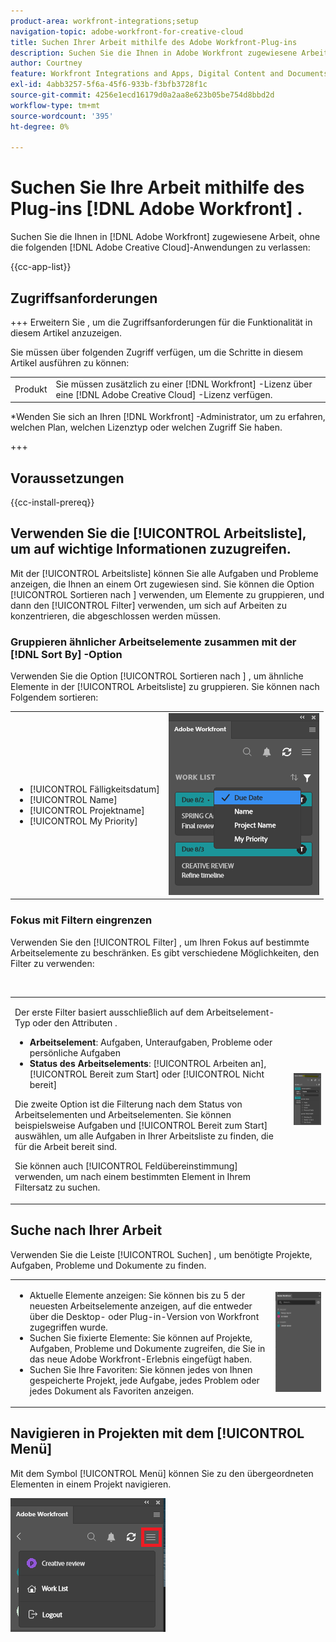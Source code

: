 ```yaml
---
product-area: workfront-integrations;setup
navigation-topic: adobe-workfront-for-creative-cloud
title: Suchen Ihrer Arbeit mithilfe des Adobe Workfront-Plug-ins
description: Suchen Sie die Ihnen in Adobe Workfront zugewiesene Arbeit, ohne Adobe Creative Cloud-Anwendungen zu verlassen.
author: Courtney
feature: Workfront Integrations and Apps, Digital Content and Documents
exl-id: 4abb3257-5f6a-45f6-933b-f3bfb3728f1c
source-git-commit: 4256e1ecd16179d0a2aa8e623b05be754d8bbd2d
workflow-type: tm+mt
source-wordcount: '395'
ht-degree: 0%

---
```


# Suchen Sie Ihre Arbeit mithilfe des Plug-ins [!DNL Adobe Workfront] .

Suchen Sie die Ihnen in [!DNL Adobe Workfront] zugewiesene Arbeit, ohne die folgenden [!DNL Adobe Creative Cloud]-Anwendungen zu verlassen:

{{cc-app-list}}

## Zugriffsanforderungen

+++ Erweitern Sie , um die Zugriffsanforderungen für die Funktionalität in diesem Artikel anzuzeigen.

Sie müssen über folgenden Zugriff verfügen, um die Schritte in diesem Artikel ausführen zu können:

<table style="table-layout:auto"> 
 <col> 
 <col> 
 <tbody> 
 <!-- <tr> 
   <td role="rowheader">[!DNL Adobe Workfront] plan*</td> 
   <td> <p>[!UICONTROL Pro] or higher</p> </td> 
  </tr> 
  <tr data-mc-conditions=""> 
   <td role="rowheader">[!DNL Adobe Workfront] license*</td> 
   <td> <p>[!UICONTROL Work] or [!UICONTROL Plan]</p> </td> 
  </tr> -->
  <tr> 
   <td role="rowheader">Produkt</td> 
   <td>Sie müssen zusätzlich zu einer [!DNL Workfront] -Lizenz über eine [!DNL Adobe Creative Cloud] -Lizenz verfügen.</td> 
  </tr> 
 </tbody> 
</table>

&#42;Wenden Sie sich an Ihren [!DNL Workfront] -Administrator, um zu erfahren, welchen Plan, welchen Lizenztyp oder welchen Zugriff Sie haben.

+++

## Voraussetzungen

{{cc-install-prereq}}

## Verwenden Sie die [!UICONTROL Arbeitsliste], um auf wichtige Informationen zuzugreifen.

Mit der [!UICONTROL Arbeitsliste] können Sie alle Aufgaben und Probleme anzeigen, die Ihnen an einem Ort zugewiesen sind. Sie können die Option [!UICONTROL Sortieren nach ] verwenden, um Elemente zu gruppieren, und dann den [!UICONTROL Filter] verwenden, um sich auf Arbeiten zu konzentrieren, die abgeschlossen werden müssen.

### Gruppieren ähnlicher Arbeitselemente zusammen mit der [!DNL Sort By] -Option

Verwenden Sie die Option [!UICONTROL Sortieren nach ] , um ähnliche Elemente in der [!UICONTROL Arbeitsliste] zu gruppieren. Sie können nach Folgendem sortieren:

<table style="table-layout:auto"> 
 <col> 
 <col> 
 <tbody> 
  <tr> 
   <td> 
    <ul> 
     <li>[!UICONTROL Fälligkeitsdatum]</li> 
     <li>[!UICONTROL Name]</li> 
     <li>[!UICONTROL Projektname]</li> 
     <li>[!UICONTROL My Priority]</li> 
    </ul> </td> 
   <td> <img src="assets/copy-of-sort-by-350x606.png" style="width: 350;height: 606;"> </td> 
  </tr> 
 </tbody> 
</table>

### Fokus mit Filtern eingrenzen

Verwenden Sie den [!UICONTROL Filter] , um Ihren Fokus auf bestimmte Arbeitselemente zu beschränken. Es gibt verschiedene Möglichkeiten, den Filter zu verwenden:

 

<table style="table-layout:auto"> 
 <col> 
 <col> 
 <tbody> 
  <tr> 
   <td> <p>Der erste Filter basiert ausschließlich auf dem Arbeitselement-Typ oder den Attributen .</p> 
    <ul> 
     <li><strong>Arbeitselement</strong>: Aufgaben, Unteraufgaben, Probleme oder persönliche Aufgaben</li> 
     <li><strong>Status des Arbeitselements</strong>: [!UICONTROL Arbeiten an], [!UICONTROL Bereit zum Start] oder [!UICONTROL Nicht bereit]</li> 
    </ul> <p>Die zweite Option ist die Filterung nach dem Status von Arbeitselementen und Arbeitselementen. Sie können beispielsweise Aufgaben und [!UICONTROL Bereit zum Start] auswählen, um alle Aufgaben in Ihrer Arbeitsliste zu finden, die für die Arbeit bereit sind.</p> <p>Sie können auch [!UICONTROL Feldübereinstimmung] verwenden, um nach einem bestimmten Element in Ihrem Filtersatz zu suchen. </p> </td> 
   <td> <img src="assets/copy-of-filter-p-350x603.png" style="width: 350;height: 603;"> </td> 
  </tr> 
 </tbody> 
</table>

## Suche nach Ihrer Arbeit

Verwenden Sie die Leiste [!UICONTROL Suchen] , um benötigte Projekte, Aufgaben, Probleme und Dokumente zu finden.

<table style="table-layout:auto"> 
 <col> 
 <col> 
 <tbody> 
  <tr> 
   <td> 
    <ul> 
     <li>Aktuelle Elemente anzeigen: Sie können bis zu 5 der neuesten Arbeitselemente anzeigen, auf die entweder über die Desktop- oder Plug-in-Version von Workfront zugegriffen wurde.</li> 
     <li>Suchen Sie fixierte Elemente: Sie können auf Projekte, Aufgaben, Probleme und Dokumente zugreifen, die Sie in das neue Adobe Workfront-Erlebnis eingefügt haben.</li> 
     <li>Suchen Sie Ihre Favoriten: Sie können jedes von Ihnen gespeicherte Projekt, jede Aufgabe, jedes Problem oder jedes Dokument als Favoriten anzeigen.</li> 
    </ul> </td> 
   <td> <img src="assets/copy-of-search-p.png"> </td> 
  </tr> 
 </tbody> 
</table>

## Navigieren in Projekten mit dem [!UICONTROL Menü]

Mit dem Symbol [!UICONTROL Menü] können Sie zu den übergeordneten Elementen in einem Projekt navigieren.

![](assets/go-back-to-work-list-350x314.png)
